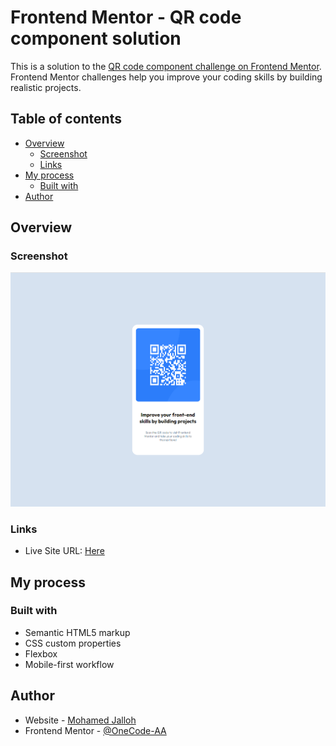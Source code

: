 # Frontend Mentor - QR code component solution

This is a solution to the [QR code component challenge on Frontend Mentor](https://www.frontendmentor.io/challenges/qr-code-component-iux_sIO_H). Frontend Mentor challenges help you improve your coding skills by building realistic projects. 

## Table of contents

- [Overview](#overview)
  - [Screenshot](#screenshot)
  - [Links](#links)
- [My process](#my-process)
  - [Built with](#built-with)
- [Author](#author)


## Overview

### Screenshot

![](./images/qr-code-project.png)



### Links

- Live Site URL: [Here](https://qr-code-component-mbj.netlify.app/)

## My process

### Built with

- Semantic HTML5 markup
- CSS custom properties
- Flexbox
- Mobile-first workflow


## Author

- Website - [Mohamed Jalloh](https://portfolio-site-2024.netlify.app/)
- Frontend Mentor - [@OneCode-AA](https://www.frontendmentor.io/profile/OneCode-AA)
